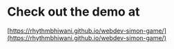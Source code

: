 # Check out the demo at
[https://rhythmbhiwani.github.io/webdev-simon-game/](https://rhythmbhiwani.github.io/webdev-simon-game/)
